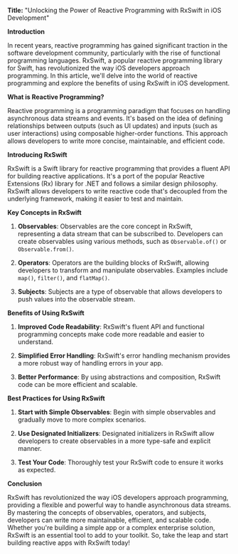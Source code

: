 **Title:** "Unlocking the Power of Reactive Programming with RxSwift in iOS Development"

**Introduction**

In recent years, reactive programming has gained significant traction in the software development community, particularly with the rise of functional programming languages. RxSwift, a popular reactive programming library for Swift, has revolutionized the way iOS developers approach programming. In this article, we'll delve into the world of reactive programming and explore the benefits of using RxSwift in iOS development.

**What is Reactive Programming?**

Reactive programming is a programming paradigm that focuses on handling asynchronous data streams and events. It's based on the idea of defining relationships between outputs (such as UI updates) and inputs (such as user interactions) using composable higher-order functions. This approach allows developers to write more concise, maintainable, and efficient code.

**Introducing RxSwift**

RxSwift is a Swift library for reactive programming that provides a fluent API for building reactive applications. It's a port of the popular Reactive Extensions (Rx) library for .NET and follows a similar design philosophy. RxSwift allows developers to write reactive code that's decoupled from the underlying framework, making it easier to test and maintain.

**Key Concepts in RxSwift**

1. **Observables**: Observables are the core concept in RxSwift, representing a data stream that can be subscribed to. Developers can create observables using various methods, such as `Observable.of()` or `Observable.from()`.

2. **Operators**: Operators are the building blocks of RxSwift, allowing developers to transform and manipulate observables. Examples include `map()`, `filter()`, and `flatMap()`.

3. **Subjects**: Subjects are a type of observable that allows developers to push values into the observable stream.

**Benefits of Using RxSwift**

1. **Improved Code Readability**: RxSwift's fluent API and functional programming concepts make code more readable and easier to understand.

2. **Simplified Error Handling**: RxSwift's error handling mechanism provides a more robust way of handling errors in your app.

3. **Better Performance**: By using abstractions and composition, RxSwift code can be more efficient and scalable.

**Best Practices for Using RxSwift**

1. **Start with Simple Observables**: Begin with simple observables and gradually move to more complex scenarios.

2. **Use Designated Initializers**: Designated initializers in RxSwift allow developers to create observables in a more type-safe and explicit manner.

3. **Test Your Code**: Thoroughly test your RxSwift code to ensure it works as expected.

**Conclusion**

RxSwift has revolutionized the way iOS developers approach programming, providing a flexible and powerful way to handle asynchronous data streams. By mastering the concepts of observables, operators, and subjects, developers can write more maintainable, efficient, and scalable code. Whether you're building a simple app or a complex enterprise solution, RxSwift is an essential tool to add to your toolkit. So, take the leap and start building reactive apps with RxSwift today!